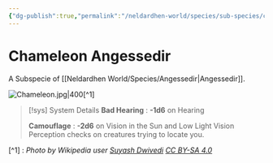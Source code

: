 ```yaml
---
{"dg-publish":true,"permalink":"/neldardhen-world/species/sub-species/chameleon-angessedir/"}
---
```


# Chameleon Angessedir
A Subspecie of [[Neldardhen World/Species/Angessedir\|Angessedir]].

 ![Chameleon.jpg|400](/img/user/Images/Species/Subspecies/Chameleon.jpg)[^1]

> [!sys] System Details
> **Bad Hearing** : **-1d6** on Hearing
> 
> **Camouflage** : **-2d6** on Vision in the Sun and Low Light Vision Perception checks on creatures trying to locate you.



[^1] : _Photo by Wikipedia user [Suyash Dwivedi](https://commons.wikimedia.org/wiki/User:Suyash.dwivedi) [CC BY-SA 4.0](https://creativecommons.org/licenses/by-sa/4.0/ )_